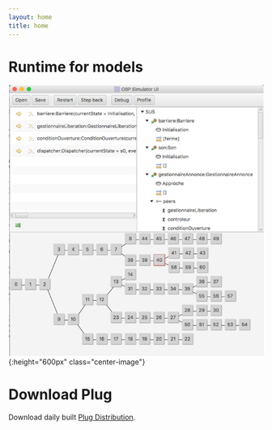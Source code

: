 ```yaml
---
layout: home
title: home
---
```



# Runtime for models

![simu](images/simu.png){:height="600px" class="center-image"}

# Download Plug 

Download daily built [Plug Distribution](https://bintray.com/plug-obp/distributions/download_file?file_path=plug-all-daily.zip).